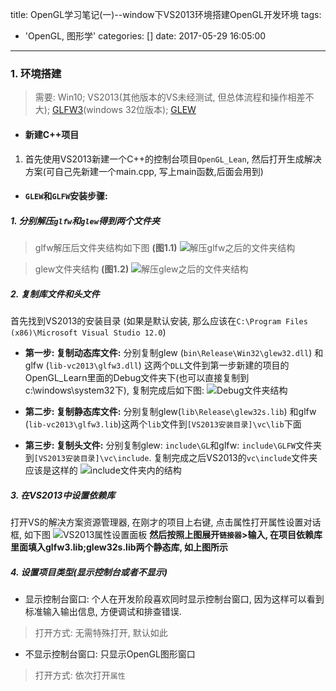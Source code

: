 title: OpenGL学习笔记(一)--window下VS2013环境搭建OpenGL开发环境
tags:
  - 'OpenGL, 图形学'
categories: []
date: 2017-05-29 16:05:00
---

### 1. 环境搭建
> 需要: Win10; VS2013(其他版本的VS未经测试, 但总体流程和操作相差不大); [GLFW3][1](windows 32位版本); [GLEW][2]

- #### 新建C++项目
1. 首先使用VS2013新建一个C++的控制台项目`OpenGL_Lean`, 然后打开生成解决方案(可自己先新建一个main.cpp, 写上main函数,后面会用到)

- #### `GLEW`和`GLFW`安装步骤:

##### 1. 分别解压`glfw`和`glew`得到两个文件夹

> glfw解压后文件夹结构如下图 **(图1.1)**
![解压glfw之后的文件夹结构](/img/201705/2017-05-29_164226.png)

> glew文件夹结构 **(图1.2)**
![解压glew之后的文件夹结构](/img/201705/2017-05-29_164227.png)

##### 2. 复制库文件和头文件

首先找到VS2013的安装目录 (如果是默认安装, 那么应该在`C:\Program Files (x86)\Microsoft Visual Studio 12.0`)
+ **第一步: 复制动态库文件:** 
分别复制glew (`bin\Release\Win32\glew32.dll`) 和glfw (`lib-vc2013\glfw3.dll`) 这两个`DLL`文件到第一步新建的项目的OpenGL_Learn里面的Debug文件夹下(也可以直接复制到c:\windows\system32下), 复制完成后如下图:
![Debug文件夹结构](/img/201705/dll-pic.png)

+ **第二步: 复制静态库文件:**
分别复制glew(`lib\Release\glew32s.lib`) 和glfw (`lib-vc2013\glfw3.lib`)这两个`lib`文件到`[VS2013安装目录]\vc\lib`下面

+ **第三步: 复制头文件:**
分别复制glew: `include\GL`和glfw: `include\GLFW`文件夹到`[VS2013安装目录]\vc\include`. 复制完成之后VS2013的`vc\include`文件夹应该是这样的
![include文件夹内的结构](/img/201705/2017-05-29_190301.png)    

##### 3. 在VS2013中设置依赖库

打开VS的解决方案资源管理器, 在刚才的项目上右键, 点击属性打开属性设置对话框, 如下图
![VS2013属性设置面板](/img/201705/2017-05-30_001220.png)
**然后按照上图展开`链接器`>输入, 在项目依赖库里面填入glfw3.lib;glew32s.lib两个静态库, 如上图所示**

##### 4. 设置项目类型(显示控制台或者不显示)
+ 显示控制台窗口: 个人在开发阶段喜欢同时显示控制台窗口, 因为这样可以看到标准输入输出信息, 方便调试和排查错误.
> 打开方式: 无需特殊打开, 默认如此
+ 不显示控制台窗口: 只显示OpenGL图形窗口
> 打开方式: 依次打开`属性`




[1]: https://github.com/glfw/glfw/releases/download/3.2.1/glfw-3.2.1.zip
[2]: https://downloads.sourceforge.net/project/glew/glew/2.0.0/glew-2.0.0.zipr=http%3A%2F%2Fglew.sourceforge.net%2F&ts=1496045710&use_mirror=nchc

